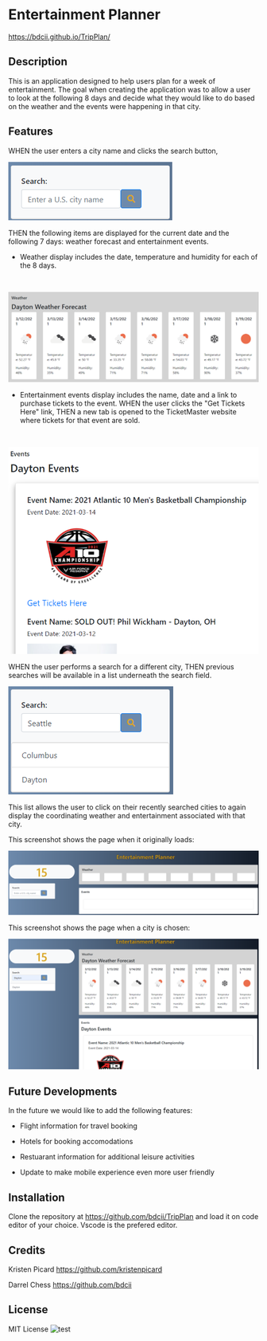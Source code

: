 # Entertainment Planner

https://bdcii.github.io/TripPlan/

## Description

This is an application designed to help users plan for a week of entertainment.  The goal when creating the application was to allow a user to look at the following 8 days and decide what they would like to do based on the weather and the events were happening in that city. 

## Features

WHEN the user enters a city name and clicks the search button,

![3](Images/3.png)
<br>

THEN the following items are displayed for the current date and the following 7 days: weather forecast and entertainment events.

- Weather display includes the date, temperature and humidity for each of the 8 days.
<br>

![1](Images/1.png)

- Entertainment events display includes the name, date and a link to purchase tickets to the event.  WHEN the user clicks the "Get Tickets Here" link, THEN a new tab is opened to the TicketMaster website where tickets for that event are sold.
<br>

![2](Images/2.png)

WHEN the user performs a search for a different city, THEN previous searches will be available in a list underneath the search field.
<br>

![4](Images/4.png)

This list allows the user to click on their recently searched cities to again display the coordinating weather and entertainment associated with that city.


This screenshot shows the page when it originally loads:
<br>

![5](Images/5.png)

This screenshot shows the page when a city is chosen:
<br>

![6](Images/6.png)

## Future Developments

In the future we would like to add the following features:

- Flight information for travel booking

- Hotels for booking accomodations 

- Restuarant information for additional leisure activities

- Update to make mobile experience even more user friendly

## Installation
Clone the repository at https://github.com/bdcii/TripPlan and load it on
code editor of your choice. Vscode is the prefered editor.

## Credits
Kristen Picard https://github.com/kristenpicard

Darrel Chess https://github.com/bdcii

## License
MIT License
![test](https://img.shields.io/apm/l/test)